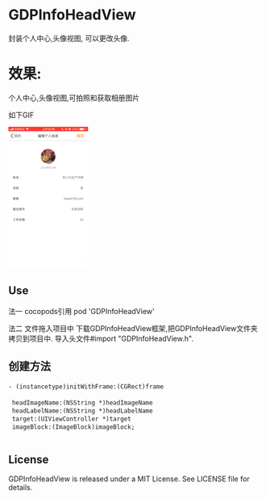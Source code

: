 # GDPInfoHeadView
封装个人中心,头像视图, 可以更改头像.

# 效果: 
个人中心,头像视图,可拍照和获取相册图片

如下GIF

![GDPInfoHeadView](https://github.com/sunmumu/GDPInfoHeadView/blob/main/Demo/images/head.GIF?raw=true)


## Use
法一 cocopods引用
pod 'GDPInfoHeadView'

法二 文件拖入项目中
下载GDPInfoHeadView框架,把GDPInfoHeadView文件夹拷贝到项目中.
导入头文件#import "GDPInfoHeadView.h".

## 创建方法
```
- (instancetype)initWithFrame:(CGRect)frame 
 
 headImageName:(NSString *)headImageName  
 headLabelName:(NSString *)headLabelName 
 target:(UIViewController *)target 
 imageBlock:(ImageBlock)imageBlock;
 
```

## License

GDPInfoHeadView is released under a MIT License. See LICENSE file for details.

